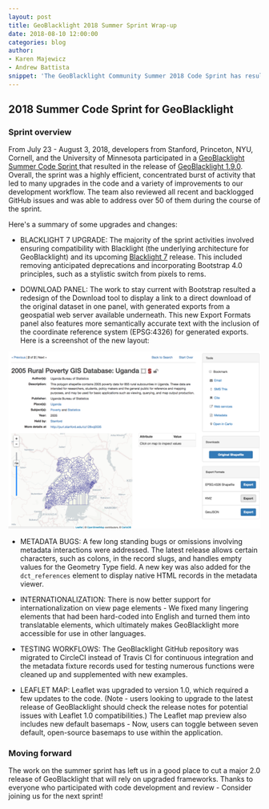 ```yaml
---
layout: post
title: GeoBlacklight 2018 Summer Sprint Wrap-up
date: 2018-08-10 12:00:00
categories: blog
author:
- Karen Majewicz
- Andrew Battista
snippet: 'The GeoBlacklight Community Summer 2018 Code Sprint has resulted in a new release (1.9.0) that includes compatibility with Blacklight 7 and numerous other upgrades.'
---
```


## 2018 Summer Code Sprint for GeoBlacklight


### Sprint overview

From July 23 - August 3, 2018, developers from Stanford, Princeton, NYU, Cornell, and the University of Minnesota participated in a [GeoBlacklight Summer Code Sprint ](https://github.com/geoblacklight/geoblacklight/projects/2) that resulted in the release of [GeoBlacklight 1.9.0](https://github.com/geoblacklight/geoblacklight/releases/tag/v1.9.0). Overall, the sprint was a highly efficient, concentrated burst of activity that led to many upgrades in the code and a variety of improvements to our development workflow. The team also reviewed all recent and backlogged GitHub issues and was able to address over 50 of them during the course of the sprint.

Here's a summary of some upgrades and changes:

* BLACKLIGHT 7 UPGRADE: The majority of the sprint activities involved ensuring compatibility with Blacklight (the underlying architecture for GeoBlacklight) and its upcoming [Blacklight 7](https://github.com/projectblacklight/blacklight/releases/tag/v7.0.0.rc1) release. This included removing anticipated deprecations and incorporating Bootstrap 4.0 principles, such as a stylistic switch from pixels to rems.

* DOWNLOAD PANEL: The work to stay current with Bootstrap resulted a redesign of the Download tool to display a link to a direct download of the original dataset in one panel, with generated exports from a geospatial web server available underneath. This new Export Formats panel also features more semantically accurate text with the inclusion of the coordinate reference system (EPSG:4326) for generated exports. Here is a screenshot of the new layout:

![downloadPanel](/images/downloadPanel.png)

* METADATA BUGS: A few long standing bugs or omissions involving metadata interactions were addressed. The latest release allows certain characters, such as colons, in the record slugs, and handles empty values for the Geometry Type field. A new key was also added for the `dct_references` element to display native HTML records in the metadata viewer.

* INTERNATIONALIZATION: There is now better support for internationalization on view page elements - We fixed many lingering elements that had been hard-coded into English and turned them into translatable elements, which ultimately makes GeoBlacklight more accessible for use in other languages.

* TESTING WORKFLOWS: The GeoBlacklight GitHub repository was migrated to CircleCI instead of Travis CI for continuous integration and the metadata fixture records used for testing numerous functions were cleaned up and supplemented with new examples.

* LEAFLET MAP: Leaflet was upgraded to version 1.0, which required a few updates to the code. (Note - users looking to upgrade to the latest release of GeoBlacklight should check the release notes for potential issues with Leaflet 1.0 compatibilities.) The Leaflet map preview also includes new default basemaps - Now, users can toggle between seven default, open-source basemaps to use within the application.


### Moving forward

The work on the summer sprint has left us in a good place to cut a major 2.0 release of GeoBlacklight that will rely on upgraded frameworks. Thanks to everyone who participated with code development and review - Consider joining us for the next sprint!